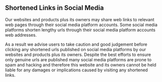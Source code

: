## Shortened Links in Social Media

Our websites and products plus its owners may share web links to relevant web pages through their social media platform accounts. Some social media platforms shorten lengthy urls through their social media platform accounts web addresses.

As a result we advise users to take caution and good judgement before clicking any shortened urls published on social media platforms by our websites and products plus its owners. Despite the best efforts to ensure only genuine urls are published many social media platforms are prone to spam and hacking and therefore this website and its owners cannot be held liable for any damages or implications caused by visiting any shortened links.
